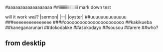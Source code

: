 #aaaaaaaaaaaaaaaaaa
##iiiiiiiiiiiiiiiiii
mark down test

will it work *well*?
|sermon|
|--|
|oyster|
##uuuuuuuuuuuuuu
###eeeeeeeeeeeeeee
####ooooooooooooooooooooooo
##kakikueba
##kaneganarunari
##dokodakke
##asokodayo
##sousou
##arere
##who?
## from desktip
